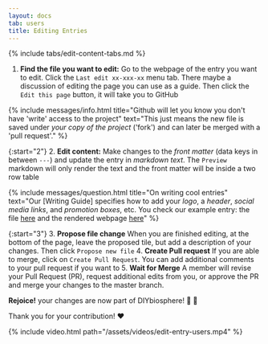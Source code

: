 ```yaml
---
layout: docs
tab: users
title: Editing Entries
---
```


{% include tabs/edit-content-tabs.md %}


1. **Find the file you want to edit:** Go to the webpage of the entry you want to edit. Click the `Last edit xx-xxx-xx` menu tab. There maybe a discussion of editing the page you can use as a guide. Then click the `Edit this page` button, it will take you to GitHub

{% include messages/info.html title="Github will let you know you don't have 'write' access to the project" text="This just means the new file is saved under _your copy of the project_ ('fork') and can later be merged with a 'pull request'." %}

{:start="2"}
2. **Edit content:** Make changes to the _front matter_ (data keys in between `---`) and update the entry in _markdown text_. The `Preview` markdown will only render the text and the front matter will be inside a two row table

{% include messages/question.html title="On writing cool entries" text="Our [Writing Guide] specifies how to add your _logo_, a _header_, _social media links_, and _promotion boxes_, etc. You check our example entry: the file [here](https://raw.githubusercontent.com/DIYbiosphere/sphere/master/docs/EntryExample.md) and the rendered webpage [here](/docs/tutorials/entryexample/Avocadolab)" %}

{:start="3"}
3. **Propose file change** When you are finished editing, at the bottom of the page, leave the proposed tile, but add a description of your changes. Then click `Propose new file`
4. **Create Pull request** If you are able to merge, click on `Create Pull Request`. You can add additional comments to your pull request if you want to
5. **Wait for Merge** A member will revise your Pull Request (PR), request additional edits from you, or approve the PR and merge your changes to the master branch.

**Rejoice!** your changes are now part of DIYbiosphere! :clap: :clap:

Thank you for your contribution! :heart:

{% include video.html path="/assets/videos/edit-entry-users.mp4" %}
